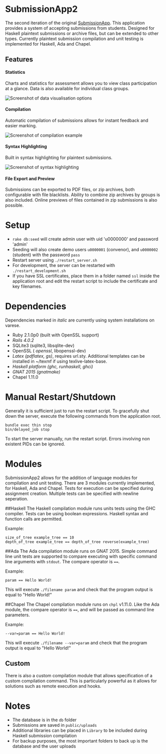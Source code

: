 SubmissionApp2
===

The second iteration of the original [SubmissionApp](https://github.com/bshlgrs/SubmissionApp). This application provides a system of accepting submissions from students. Designed for Haskell plaintext submissions or archive files, but can be extended to other types. Currently plaintext submission compilation and unit testing is implemented for Haskell, Ada and Chapel.

## Features

#### Statistics
Charts and statistics for assessment allows you to view class participation at a glance. Data is also available for individual class groups.

![Screenshot of data visualisation options](https://github.com/frankzhao/SubmissionApp2/raw/master/doc/charts.png)

#### Compilation
Automatic compilation of submissions allows for instant feedback and easier marking.

![Screenshot of compilation example](https://github.com/frankzhao/SubmissionApp2/raw/master/doc/compilation.png)

#### Syntax Highlighting
Built in syntax highlighting for plaintext submissions.

![Screenshot of syntax highlighting](https://github.com/frankzhao/SubmissionApp2/raw/master/doc/sytax-highlight.png)

#### File Export and Preview
Submissions can be exported to PDF files, or zip archives, both configurable with file blacklists. Ability to combine zip archives by groups is also included. Online previews of files contained in zip submissions is also possible.

Setup
===

- `rake db:seed` will create admin user with uid 'u0000000' and password 'admin'
- Seeding will also create demo users `u0000001` (convenor), and `u0000002` (student) with the password `pass`
- Restart server using `./restart_server.sh`
- For development, the server can be restarted with `./restart_development.sh`
- If you have SSL certificates, place them in a folder named `ssl` inside the application root and edit the restart script to include the certificate and key filenames.

Dependencies
===

Dependencies marked in *italic* are currently using system installations on varese.

- Ruby 2.1.0p0 (built with OpenSSL support)
- *Rails 4.0.2*
- SQLite3 (sqlite3, libsqlite-dev)
- OpenSSL ( *openssl*, libopenssl-dev)
- *Latex (pdflatex, gs)*, requires url.sty. Additional templates can be installed in ~/texmf if using texlive-latex-base.
- *Haskell platform (ghc, runhaskell, ghci)*
- *GNAT 2015 (gnatmake)*
- Chapel 1.11.0

Manual Restart/Shutdown
===

Generally it is sufficient just to run the restart script.
To gracefully shut down the server, execute the following commands from the application root.

```
bundle exec thin stop
bin/delayed_job stop
```

To start the server manually, run the restart script. Errors involving non existent PIDs can be ignored.

Modules
===

SubmissionApp2 allows for the addition of language modules for compilation and unit testing. There are 3 modules currently implemented, for Haskell, Ada and Chapel. Tests for execution can be specified during assignment creation. Multiple tests can be specified with newline seperation.

##Haskell
The Haskell compilation module runs units tests using the GHC compiler. Tests can be using boolean expressions. Haskell syntax and function calls are permitted.

Example:
```
size_of_tree example_tree == 10
depth_of_tree example_tree == depth_of_tree reverse(example_tree)
```

##Ada
The Ada compilation module runs on GNAT 2015. Simple command line unit tests are supported to compare executing with specific command line arguments with `stdout`. The compare operator is `==`.

Example:
```
param == Hello World!
```

This will execute `./filename param` and check that the program output is equal to "Hello World!"

##Chapel
The Chapel compilation module runs on `chpl` v1.11.0. Like the Ada module, the compare operator is `==`, and will be passed as command line parameters.

Example:
```
--var=param == Hello World!
```

This will execute `./filename --var=param` and check that the program output is equal to "Hello World!"

## Custom
There is also a custom compilation module that allows specification of a custom compilation command. This is particularly powerful as it allows for solutions such as remote execution and hooks.

Notes
===

- The database is in the `db` folder
- Submissions are saved in `public/uploads`
- Additional libraries can be placed in `Library` to be included during Haskell submission compilation
- For backup purposes, the most important folders to back up is the database and the user uploads

